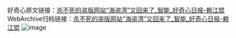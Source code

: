 好奇心原文链接：[杀不死的盗版网站“海盗湾”又回来了_智能_好奇心日报-赖江锟](https://www.qdaily.com/articles/5808.html)
WebArchive归档链接：[杀不死的盗版网站“海盗湾”又回来了_智能_好奇心日报-赖江锟](http://web.archive.org/web/20180429220324/http://www.qdaily.com:80/articles/5808.html)
![image](http://ww3.sinaimg.cn/large/007d5XDply1g3w96wnrc3j30u030pe81)